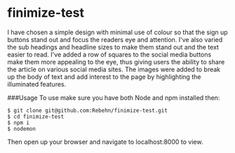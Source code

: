 # finimize-test

I have chosen a simple design with minimal use of colour so that the sign up buttons stand out and focus the readers eye and attention. I've also varied the sub headings and headline sizes to make them stand out and the text easier to read. I've added a row of squares to the social media buttons make them more appealing to the eye, thus giving users the ability to share the article on various social media sites. The images were added to break up the body of text and add interest to the page by highlighting the illuminated features.

###Usage
To use make sure you have both Node and npm installed then:
```
$ git clone git@github.com:Rebehn/finimize-test.git
$ cd finimize-test
$ npm i
$ nodemon
```
Then open up your browser and navigate to localhost:8000 to view.
